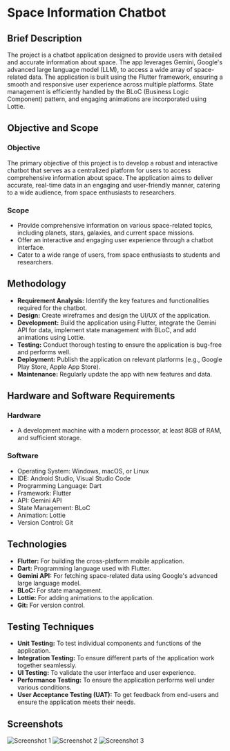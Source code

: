 # Space Information Chatbot

## Brief Description
The project is a chatbot application designed to provide users with detailed and accurate information about space. The app leverages Gemini, Google's advanced large language model (LLM), to access a wide array of space-related data. The application is built using the Flutter framework, ensuring a smooth and responsive user experience across multiple platforms. State management is efficiently handled by the BLoC (Business Logic Component) pattern, and engaging animations are incorporated using Lottie.

## Objective and Scope
### Objective
The primary objective of this project is to develop a robust and interactive chatbot that serves as a centralized platform for users to access comprehensive information about space. The application aims to deliver accurate, real-time data in an engaging and user-friendly manner, catering to a wide audience, from space enthusiasts to researchers.

### Scope
- Provide comprehensive information on various space-related topics, including planets, stars, galaxies, and current space missions.
- Offer an interactive and engaging user experience through a chatbot interface.
- Cater to a wide range of users, from space enthusiasts to students and researchers.

## Methodology
- **Requirement Analysis:** Identify the key features and functionalities required for the chatbot.
- **Design:** Create wireframes and design the UI/UX of the application.
- **Development:** Build the application using Flutter, integrate the Gemini API for data, implement state management with BLoC, and add animations using Lottie.
- **Testing:** Conduct thorough testing to ensure the application is bug-free and performs well.
- **Deployment:** Publish the application on relevant platforms (e.g., Google Play Store, Apple App Store).
- **Maintenance:** Regularly update the app with new features and data.

## Hardware and Software Requirements
### Hardware
- A development machine with a modern processor, at least 8GB of RAM, and sufficient storage.

### Software
- Operating System: Windows, macOS, or Linux
- IDE: Android Studio, Visual Studio Code
- Programming Language: Dart
- Framework: Flutter
- API: Gemini API
- State Management: BLoC
- Animation: Lottie
- Version Control: Git

## Technologies
- **Flutter:** For building the cross-platform mobile application.
- **Dart:** Programming language used with Flutter.
- **Gemini API:** For fetching space-related data using Google's advanced large language model.
- **BLoC:** For state management.
- **Lottie:** For adding animations to the application.
- **Git:** For version control.

## Testing Techniques
- **Unit Testing:** To test individual components and functions of the application.
- **Integration Testing:** To ensure different parts of the application work together seamlessly.
- **UI Testing:** To validate the user interface and user experience.
- **Performance Testing:** To ensure the application performs well under various conditions.
- **User Acceptance Testing (UAT):** To get feedback from end-users and ensure the application meets their needs.

## Screenshots
![Screenshot 1](path/to/screenshot1.png)
![Screenshot 2](path/to/screenshot2.png)
![Screenshot 3](path/to/screenshot3.png)
